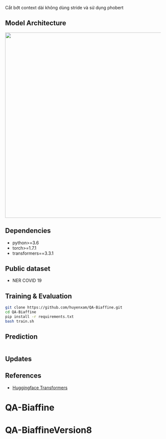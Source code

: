 Cắt bớt context dài không dùng stride và sử dụng phobert
## Model Architecture

<p float="left" align="center">
    <img width="600" src="https://user-images.githubusercontent.com/36925677/125171012-19fd0880-e1dc-11eb-9f6b-ec3193019b95.png" />  
</p>


## Dependencies

- python>=3.6
- torch>=1.7.1
- transformers==3.3.1

## Public dataset
- NER COVID 19
## Training & Evaluation

```bash
git clone https://github.com/huyenxam/QA-Biaffine.git
cd QA-Biaffine
pip install -r requirements.txt
bash train.sh
```

## Prediction

```bash

```


## Updates


## References

- [Huggingface Transformers](https://github.com/huggingface/transformers)

# QA-Biaffine
# QA-BiaffineVersion8
